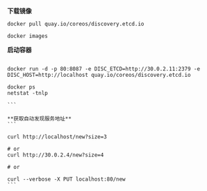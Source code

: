 **下载镜像**
```
docker pull quay.io/coreos/discovery.etcd.io

docker images

```

**启动容器**
````

docker run -d -p 80:8087 -e DISC_ETCD=http://30.0.2.11:2379 -e DISC_HOST=http://localhost quay.io/coreos/discovery.etcd.io

docker ps
netstat -tnlp

```

**获取自动发现服务地址**
```

curl http://localhost/new?size=3

# or
curl http://30.0.2.4/new?size=4

# or

curl --verbose -X PUT localhost:80/new
```